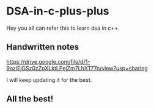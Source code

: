 # DSA-in-c-plus-plus

Hey you all can refer this to learn dsa in c++.

## Handwritten notes
https://drive.google.com/file/d/1-9ozlEjGSz0zZpXLktLPejZm7LhXT77n/view?usp=sharing

I will keep updating it for the best.

## All the best!